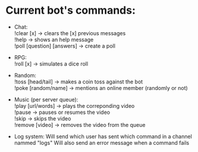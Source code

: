 # Current bot's commands:

- Chat:<br>
!clear [x] → clears the [x] previous messages<br>
!help → shows an help message<br>
!poll [question] [answers] → create a poll<br>

- RPG:<br>
!roll [x] → simulates a dice roll<br>

- Random:<br>
!toss [head/tail] → makes a coin toss against the bot<br>
!poke [random/name] → mentions an online member (randomly or not)<br>

- Music (per server queue):<br>
!play [url/words] → plays the correponding video<br>
!pause → pauses or resumes the video<br>
!skip → skips the video<br>
!remove [video] → removes the video from the queue<br>

- Log system:
Will send which user has sent which command in a channel nammed "logs"
Will also send an error message when a command fails

